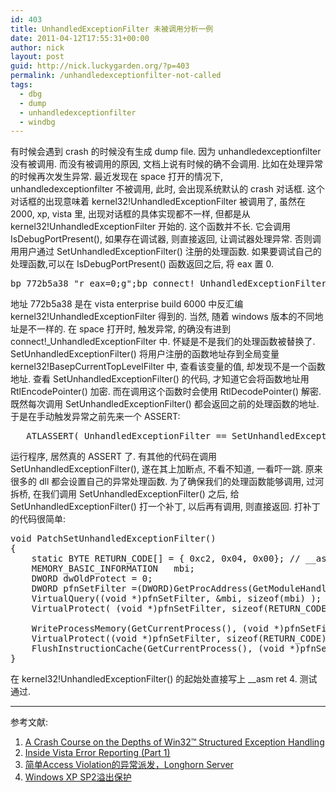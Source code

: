 ```yaml
---
id: 403
title: UnhandledExceptionFilter 未被调用分析一例
date: 2011-04-12T17:55:31+00:00
author: nick
layout: post
guid: http://nick.luckygarden.org/?p=403
permalink: /unhandledexceptionfilter-not-called
tags:
  - dbg
  - dump
  - unhandledexceptionfilter
  - windbg
---
```

有时候会遇到 crash 的时候没有生成 dump file. 因为 unhandledexceptionfilter 没有被调用. 而没有被调用的原因, 文档上说有时候的确不会调用. 比如在处理异常的时候再次发生异常.
最近发现在 space 打开的情况下, unhandledexceptionfilter 不被调用, 此时, 会出现系统默认的 crash 对话框. 这个对话框的出现意味着 kernel32!UnhandledExceptionFilter 被调用了, 虽然在 2000, xp, vista 里, 出现对话框的具体实现都不一样, 但都是从 kernel32!UnhandledExceptionFilter 开始的.
这个函数并不长. 它会调用 IsDebugPortPresent(), 如果存在调试器, 则直接返回, 让调试器处理异常. 否则调用用户通过 SetUnhandledExceptionFilter() 注册的处理函数. 如果要调试自己的处理函数,可以在 IsDebugPortPresent() 函数返回之后, 将 eax 置 0.
<pre>bp 772b5a38 "r eax=0;g";bp connect!_UnhandledExceptionFilter</pre>
 
地址 772b5a38 是在 vista enterprise build 6000 中反汇编 kernel32!UnhandledExceptionFilter 得到的. 当然, 随着 windows 版本的不同地址是不一样的.
在 space 打开时, 触发异常, 的确没有进到 connect!_UnhandledExceptionFilter 中. 怀疑是不是我们的处理函数被替换了. SetUnhandledExceptionFilter() 将用户注册的函数地址存到全局变量 kernel32!BasepCurrentTopLevelFilter 中, 查看该变量的值, 却发现不是一个函数地址. 查看 SetUnhandledExceptionFilter() 的代码, 才知道它会将函数地址用 RtlEncodePointer() 加密. 而在调用这个函数时会使用 RtlDecodePointer() 解密. 既然每次调用 SetUnhandledExceptionFilter() 都会返回之前的处理函数的地址. 于是在手动触发异常之前先来一个 ASSERT:
<pre> 	ATLASSERT(_UnhandledExceptionFilter == SetUnhandledExceptionFilter(_UnhandledExceptionFilter));</pre>
 
运行程序, 居然真的 ASSERT 了. 有其他的代码在调用 SetUnhandledExceptionFilter(), 遂在其上加断点, 不看不知道, 一看吓一跳. 原来很多的 dll 都会设置自己的异常处理函数.
为了确保我们的处理函数能够调用, 过河拆桥, 在我们调用 SetUnhandledExceptionFilter() 之后, 给 SetUnhandledExceptionFilter() 打一个补丁, 以后再有调用, 则直接返回. 打补丁的代码很简单:
<pre>void PatchSetUnhandledExceptionFilter()
{
	static BYTE RETURN_CODE[] = { 0xc2, 0x04, 0x00}; // __asm ret 4
	MEMORY_BASIC_INFORMATION   mbi;
	DWORD dwOldProtect = 0;
	DWORD pfnSetFilter =(DWORD)GetProcAddress(GetModuleHandleW(L"kernel32.dll"), "SetUnhandledExceptionFilter");
	VirtualQuery((void *)pfnSetFilter, &mbi, sizeof(mbi) );
	VirtualProtect( (void *)pfnSetFilter, sizeof(RETURN_CODE), PAGE_READWRITE, &dwOldProtect);

	WriteProcessMemory(GetCurrentProcess(),	(void *)pfnSetFilter,	RETURN_CODE,	sizeof(RETURN_CODE), NULL);
	VirtualProtect((void *)pfnSetFilter, sizeof(RETURN_CODE), mbi.Protect, 0);
	FlushInstructionCache(GetCurrentProcess(), (void *)pfnSetFilter, sizeof(RETURN_CODE));
}</pre>
 
在 kernel32!UnhandledExceptionFilter() 的起始处直接写上 __asm ret 4.
测试通过.
<hr />
参考文献:
<ol>
<li><a href="http://www.microsoft.com/msj/0197/exception/exception.aspx">A Crash Course on the Depths of Win32™ Structured Exception Handling</a><img src="http://tricon.sz.webex.com/jspwiki/images/out.png" alt="" /></li>
<li><a href="http://www.dumpanalysis.org/blog/index.php/2007/05/19/inside-vista-error-reporting-part-1/">Inside Vista Error Reporting (Part 1)</a><img src="http://tricon.sz.webex.com/jspwiki/images/out.png" alt="" /></li>
<li><a href="http://eparg.spaces.live.com/blog/cns!59BFC22C0E7E1A76!2650.entry?wa=wsignin1.0">简单Access Violation的异常派发，Longhorn Server</a><img src="http://tricon.sz.webex.com/jspwiki/images/out.png" alt="" /></li>
<li><a href="http://www.donews.com/content/200602/22bf40febd8f414681aae5bcc1fa9650.shtm">Windows XP SP2溢出保护</a><img src="http://tricon.sz.webex.com/jspwiki/images/out.png" alt="" /></li>
</ol>
 
 
